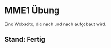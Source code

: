MME1 Übung
========================
Eine Webseite, die nach und nach aufgebaut wird.

Stand: Fertig
------------
